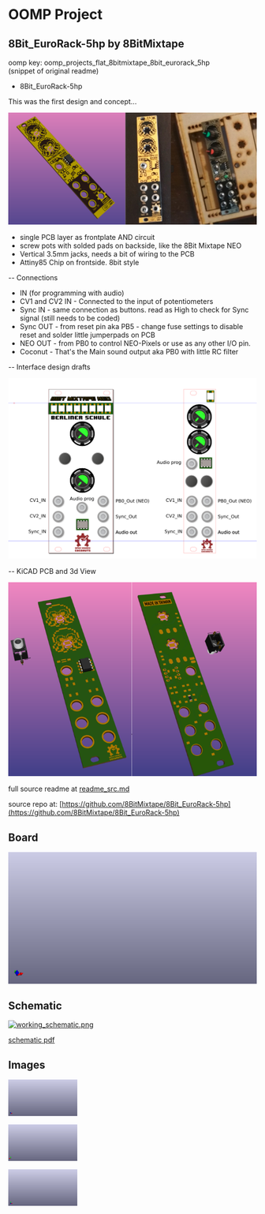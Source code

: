 # OOMP Project  
## 8Bit_EuroRack-5hp  by 8BitMixtape  
  
oomp key: oomp_projects_flat_8bitmixtape_8bit_eurorack_5hp  
(snippet of original readme)  
  
- 8Bit_EuroRack-5hp  
  
This was the first design and concept...   
  
![](https://github.com/8BitMixtape/8Bit_EuroRack-5hp/raw/master/photos/5hp_8Bitmixtape_eurorack_collage.png)  
  
* single PCB layer as frontplate AND circuit  
* screw pots with solded pads on backside, like the 8Bit Mixtape NEO  
* Vertical 3.5mm jacks, needs a bit of wiring to the PCB  
* Attiny85 Chip on frontside. 8bit style  
  
-- Connections  
* IN (for programming with audio)  
* CV1 and CV2 IN - Connected to the input of potentiometers  
* Sync IN - same connection as buttons. read as High to check for Sync signal (still needs to be coded)  
* Sync OUT - from reset pin aka PB5 - change fuse settings to disable reset and solder little jumperpads on PCB  
* NEO OUT - from PB0 to control NEO-Pixels or use as any other I/O pin.  
* Coconut - That's the Main sound output aka PB0 with little RC filter  
  
-- Interface design drafts  
  
![](https://github.com/8BitMixtape/8Bit_EuroRack-5hp/raw/master/photos/8Bit_EuroRack_design-sketch.png)  
  
-- KiCAD PCB and 3d View  
  
![](https://github.com/8BitMixtape/8Bit_EuroRack-5hp/raw/master/photos/8Bit_EuroRack_firstDraft_3d.png)  
  
  full source readme at [readme_src.md](readme_src.md)  
  
source repo at: [https://github.com/8BitMixtape/8Bit_EuroRack-5hp](https://github.com/8BitMixtape/8Bit_EuroRack-5hp)  
## Board  
  
[![working_3d.png](working_3d_600.png)](working_3d.png)  
## Schematic  
  
[![working_schematic.png](working_schematic_600.png)](working_schematic.png)  
  
[schematic pdf](working_schematic.pdf)  
## Images  
  
[![working_3d.png](working_3d_140.png)](working_3d.png)  
  
[![working_3d_back.png](working_3d_back_140.png)](working_3d_back.png)  
  
[![working_3d_front.png](working_3d_front_140.png)](working_3d_front.png)  
